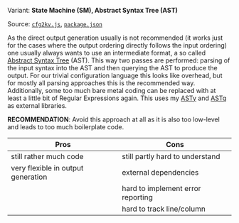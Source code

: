 
Variant: **State Machine (SM), Abstract Syntax Tree (AST)**

Source: [`cfg2kv.js`](cfg2kv.js), [`package.json`](package.json)

As the direct output generation usually is not recommended (it works
just for the cases where the output ordering directly follows the
input ordering) one usually always wants to use an intermediate
format, a so called [Abstract Syntax Tree](http://en.wikipedia.org/wiki/Abstract_syntax_tree)
(AST). This way two passes are performed: parsing of the input
syntax into the AST and then querying the AST to produce the
output. For our trivial configuration language this looks like
overhead, but for mostly all parsing approaches this is the
recommended way. Additionally, some too much bare metal coding
can be replaced with at least a little bit of Regular Expressions
again. This uses my [ASTy](https://github.com/rse/asty) and
[ASTq](https://github.com/rse/astq) as external libraries.

**RECOMMENDATION**: Avoid this approach at all as it is also too low-level
and leads to too much boilerplate code.

  Pros                               | Cons
  -----------------------------------|-----------------------------------
  still rather much code             | still partly hard to understand
  very flexible in output generation | external dependencies
                                     | hard to implement error reporting
                                     | hard to track line/column

